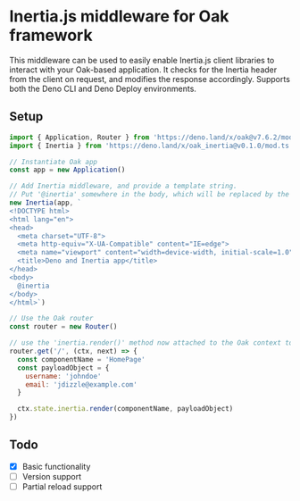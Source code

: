 # Inertia.js middleware for Oak framework

This middleware can be used to easily enable Inertia.js client libraries to interact with your Oak-based application. It checks for the Inertia header from the client on request, and modifies the response accordingly. Supports both the Deno CLI and Deno Deploy environments.

## Setup

```js
import { Application, Router } from 'https://deno.land/x/oak@v7.6.2/mod.ts'
import { Inertia } from 'https://deno.land/x/oak_inertia@v0.1.0/mod.ts'

// Instantiate Oak app
const app = new Application()

// Add Inertia middleware, and provide a template string. 
// Put '@inertia' somewhere in the body, which will be replaced by the Inertia bootstrapping frontend code
new Inertia(app, `
<!DOCTYPE html>
<html lang="en">
<head>
  <meta charset="UTF-8">
  <meta http-equiv="X-UA-Compatible" content="IE=edge">
  <meta name="viewport" content="width=device-width, initial-scale=1.0">
  <title>Deno and Inertia app</title>
</head>
<body>
  @inertia
</body>
</html>`)

// Use the Oak router
const router = new Router()

// use the 'inertia.render()' method now attached to the Oak context to render an Inertia page
router.get('/', (ctx, next) => {
  const componentName = 'HomePage'
  const payloadObject = {
    username: 'johndoe'
    email: 'jdizzle@example.com'
  }

  ctx.state.inertia.render(componentName, payloadObject)
})
```

## Todo
- [x] Basic functionality
- [ ] Version support
- [ ] Partial reload support
